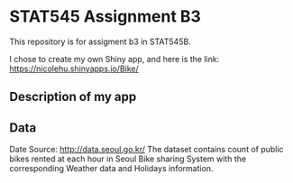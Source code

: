 
# STAT545 Assignment B3

This repository is for assigment b3 in STAT545B.

I chose to create my own Shiny app, and here is the link: https://nicolehu.shinyapps.io/Bike/


## Description of my app


## Data

Date Source: http://data.seoul.go.kr/
The dataset contains count of public bikes rented at each hour in Seoul Bike sharing System with the corresponding Weather data and Holidays information.
